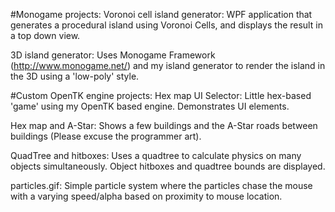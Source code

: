 #Monogame projects:
Voronoi cell island generator: WPF application that generates a procedural island using Voronoi Cells, and displays the result in a top down view.

3D island generator: Uses Monogame Framework (http://www.monogame.net/) and my island generator to render the island in the 3D using a 'low-poly' style.

#Custom OpenTK engine projects:
Hex map UI Selector: Little hex-based 'game' using my OpenTK based engine. Demonstrates UI elements.

Hex map and A-Star: Shows a few buildings and the A-Star roads between buildings (Please excuse the programmer art).

QuadTree and hitboxes: Uses a quadtree to calculate physics on many objects simultaneously. Object hitboxes and quadtree bounds are displayed.

particles.gif: Simple particle system where the particles chase the mouse with a varying speed/alpha based on proximity to mouse location.